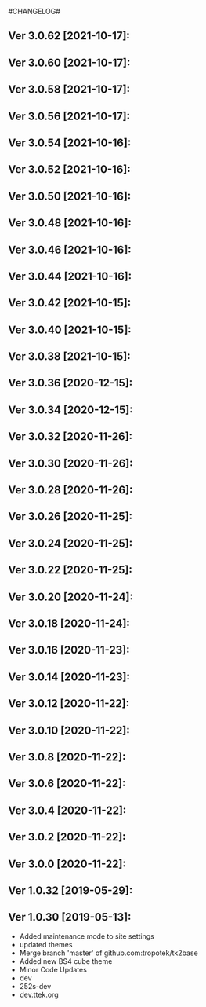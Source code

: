 
#CHANGELOG#

Ver 3.0.62 [2021-10-17]:
-------------------------------


Ver 3.0.60 [2021-10-17]:
-------------------------------


Ver 3.0.58 [2021-10-17]:
-------------------------------


Ver 3.0.56 [2021-10-17]:
-------------------------------


Ver 3.0.54 [2021-10-16]:
-------------------------------


Ver 3.0.52 [2021-10-16]:
-------------------------------


Ver 3.0.50 [2021-10-16]:
-------------------------------


Ver 3.0.48 [2021-10-16]:
-------------------------------


Ver 3.0.46 [2021-10-16]:
-------------------------------


Ver 3.0.44 [2021-10-16]:
-------------------------------


Ver 3.0.42 [2021-10-15]:
-------------------------------


Ver 3.0.40 [2021-10-15]:
-------------------------------


Ver 3.0.38 [2021-10-15]:
-------------------------------


Ver 3.0.36 [2020-12-15]:
-------------------------------


Ver 3.0.34 [2020-12-15]:
-------------------------------


Ver 3.0.32 [2020-11-26]:
-------------------------------


Ver 3.0.30 [2020-11-26]:
-------------------------------


Ver 3.0.28 [2020-11-26]:
-------------------------------


Ver 3.0.26 [2020-11-25]:
-------------------------------


Ver 3.0.24 [2020-11-25]:
-------------------------------


Ver 3.0.22 [2020-11-25]:
-------------------------------


Ver 3.0.20 [2020-11-24]:
-------------------------------


Ver 3.0.18 [2020-11-24]:
-------------------------------


Ver 3.0.16 [2020-11-23]:
-------------------------------


Ver 3.0.14 [2020-11-23]:
-------------------------------


Ver 3.0.12 [2020-11-22]:
-------------------------------


Ver 3.0.10 [2020-11-22]:
-------------------------------


Ver 3.0.8 [2020-11-22]:
-------------------------------


Ver 3.0.6 [2020-11-22]:
-------------------------------


Ver 3.0.4 [2020-11-22]:
-------------------------------


Ver 3.0.2 [2020-11-22]:
-------------------------------


Ver 3.0.0 [2020-11-22]:
-------------------------------


Ver 1.0.32 [2019-05-29]:
-------------------------------


Ver 1.0.30 [2019-05-13]:
-------------------------------
  - Added maintenance mode to site settings
  - updated themes
  - Merge branch 'master' of github.com:tropotek/tk2base
  - Added new BS4 cube theme
  - Minor Code Updates
  - dev
  - 252s-dev
  - dev.ttek.org





